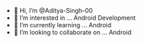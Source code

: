 - 👋 Hi, I’m @Aditya-Singh-00
- 👀 I’m interested in ... Android Development
- 🌱 I’m currently learning ... Android
- 💞️ I’m looking to collaborate on ... Android

<!---
Aditya-Singh-00/Aditya-Singh-00 is a ✨ special ✨ repository because its `README.md` (this file) appears on your GitHub profile.
You can click the Preview link to take a look at your changes.
--->
